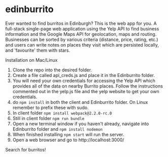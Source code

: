 # edinburrito
Ever wanted to find burritos in Edinburgh? This is the web app for you.
A full-stack single-page web application using the Yelp API to find business information and the Google Maps API for geolocation, maps and routing. Businesses can be sorted by various criteria (distance, price, rating, etc.) and users can write notes on places they visit which are persisted locally, and 'favourite' them with stars.

Installation on Mac/Linux
1) Clone the repo into the desired folder.
2) Create a file called api_creds.js and place it in the Edinburrito folder. 
3) You will need your own credentials for accessing the Yelp API which provides all of the data on nearby Burrito places. Follow the instructions commented out in the yelp.js file and the yelp website to get your own credentials. 
4) do `npm install` in both the client and Edinburrito folder. On Linux remember to prefix these with sudo.
5) In client folder `npm install webpack@2.2.0-rc.0`
6) Still in client folder `npm run bundle`
7) Open a new terminal window if you haven't already, navigate into Edinburrito folder and `npm install nodemon`
8) When finished installing `npm start` will run the server.
9) Open a web browser and go to http://localhost:3000/

Search for burritos!